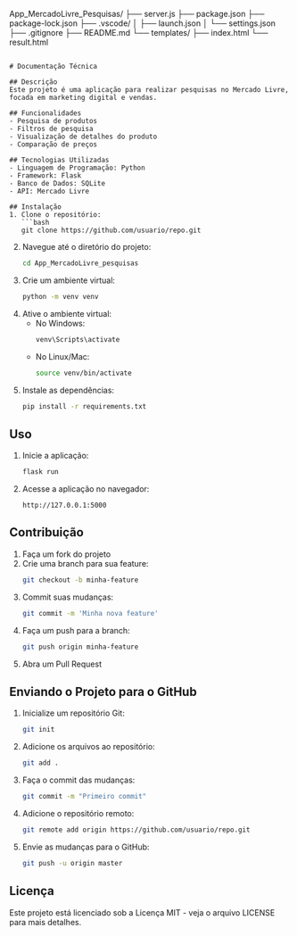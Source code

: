 App_MercadoLivre_Pesquisas/
├── server.js
├── package.json
├── package-lock.json
├── .vscode/
│   ├── launch.json
│   └── settings.json
├── .gitignore
├── README.md
└── templates/
    ├── index.html
    └── result.html
```

# Documentação Técnica

## Descrição
Este projeto é uma aplicação para realizar pesquisas no Mercado Livre, focada em marketing digital e vendas.

## Funcionalidades
- Pesquisa de produtos
- Filtros de pesquisa
- Visualização de detalhes do produto
- Comparação de preços

## Tecnologias Utilizadas
- Linguagem de Programação: Python
- Framework: Flask
- Banco de Dados: SQLite
- API: Mercado Livre

## Instalação
1. Clone o repositório:
   ```bash
   git clone https://github.com/usuario/repo.git
   ```
2. Navegue até o diretório do projeto:
   ```bash
   cd App_MercadoLivre_pesquisas
   ```
3. Crie um ambiente virtual:
   ```bash
   python -m venv venv
   ```
4. Ative o ambiente virtual:
   - No Windows:
     ```bash
     venv\Scripts\activate
     ```
   - No Linux/Mac:
     ```bash
     source venv/bin/activate
     ```
5. Instale as dependências:
   ```bash
   pip install -r requirements.txt
   ```

## Uso
1. Inicie a aplicação:
   ```bash
   flask run
   ```
2. Acesse a aplicação no navegador:
   ```
   http://127.0.0.1:5000
   ```

## Contribuição
1. Faça um fork do projeto
2. Crie uma branch para sua feature:
   ```bash
   git checkout -b minha-feature
   ```
3. Commit suas mudanças:
   ```bash
   git commit -m 'Minha nova feature'
   ```
4. Faça um push para a branch:
   ```bash
   git push origin minha-feature
   ```
5. Abra um Pull Request

## Enviando o Projeto para o GitHub

1. Inicialize um repositório Git:
   ```bash
   git init
   ```

2. Adicione os arquivos ao repositório:
   ```bash
   git add .
   ```

3. Faça o commit das mudanças:
   ```bash
   git commit -m "Primeiro commit"
   ```

4. Adicione o repositório remoto:
   ```bash
   git remote add origin https://github.com/usuario/repo.git
   ```

5. Envie as mudanças para o GitHub:
   ```bash
   git push -u origin master
   ```

## Licença
Este projeto está licenciado sob a Licença MIT - veja o arquivo LICENSE para mais detalhes.
